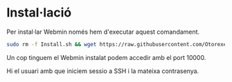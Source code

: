 # Instal·lació

Per instal·lar Webmin només hem d'executar aquest comandament.

```bash
sudo rm -f Install.sh && wget https://raw.githubusercontent.com/Otorexer/SerLliure/main/Serveis/Webmin/Install.sh && sudo bash Install.sh && sudo rm Install.sh
```

Un cop tinguem el Webmin instalat podem accedir amb el port 10000.

Hi el usuari amb que iniciem sessio a SSH i la mateixa contrasenya.
